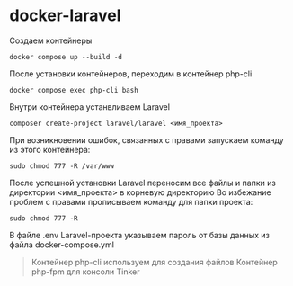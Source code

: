 # docker-laravel

Создаем контейнеры
```
docker compose up --build -d
```
После установки контейнеров, переходим в контейнер php-cli 
```
docker compose exec php-cli bash
```
Внутри контейнера устанвливаем Laravel 
```
composer create-project laravel/laravel <имя_проекта>
```
При возникновении ошибок, связанных с правами запускаем команду из этого контейнера: 
```
sudo chmod 777 -R /var/www
```
После успешной установки Laravel переносим все файлы и папки из директории <имя_проекта> в корневую директорию
Во избежание проблем с правами прописываем команду для папки проекта: 
```
sudo chmod 777 -R
```
В файле .env Laravel-проекта указываем пароль от базы данных из файла docker-compose.yml

> Контейнер php-cli используем для создания файлов
Контейнер php-fpm для консоли Tinker
